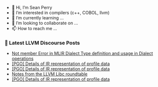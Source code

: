 - 👋 Hi, I’m Sean Perry
- 👀 I’m interested in compilers (c++, COBOL, llvm)
- 🌱 I’m currently learning ...
- 💞️ I’m looking to collaborate on ...
- 📫 How to reach me ...

<!---
s66perry/s66perry is a ✨ special ✨ repository because its `README.md` (this file) appears on your GitHub profile.
You can click the Preview link to take a look at your changes.
--->
### 📕 Latest LLVM Discourse Posts

<!-- DISCOURSE-LLVM:START -->
- [Not member Error in MLIR Dialect Type definition and usage in Dialect operations](https://discourse.llvm.org/t/not-member-error-in-mlir-dialect-type-definition-and-usage-in-dialect-operations/74046#post_2)
- [[PGO] Details of IR representation of profile data](https://discourse.llvm.org/t/pgo-details-of-ir-representation-of-profile-data/74045#post_6)
- [[PGO] Details of IR representation of profile data](https://discourse.llvm.org/t/pgo-details-of-ir-representation-of-profile-data/74045#post_5)
- [Notes from the LLVM Libc roundtable](https://discourse.llvm.org/t/notes-from-the-llvm-libc-roundtable/74047#post_1)
- [[PGO] Details of IR representation of profile data](https://discourse.llvm.org/t/pgo-details-of-ir-representation-of-profile-data/74045#post_4)
<!-- DISCOURSE-LLVM:END -->

